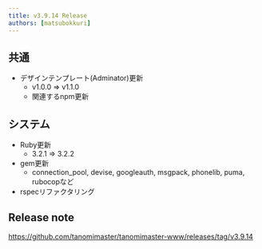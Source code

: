 ```yaml
---
title: v3.9.14 Release
authors: [matsubokkuri]
---
```


<!-- truncate -->

## 共通

- デザインテンプレート(Adminator)更新
  - v1.0.0 => v1.1.0
  - 関連するnpm更新

## システム

- Ruby更新
  - 3.2.1 => 3.2.2
- gem更新
  - connection_pool, devise, googleauth, msgpack, phonelib, puma, rubocopなど
- rspecリファクタリング


## Release note

https://github.com/tanomimaster/tanomimaster-www/releases/tag/v3.9.14

